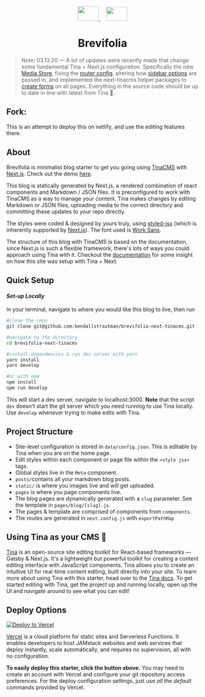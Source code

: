 <p align="center">
  <a style="padding-right: 16px;" href="https://tinacms.org">
    <img src="public/static/logos/Logo_Ellipse.svg" width="55" height="38">
  </a>
  <a href="https://www.nextjs.org/">
    <img src="public/static/logos/next-js.svg" width="55" height="36">
  </a>
</p>
<h1 align="center">
  Brevifolia
</h1>

> Note: 03.13.20 — A lot of updates were recently made that change some fundamental Tina + Next.js configuration. Specifically the new [Media Store](https://github.com/kendallstrautman/brevifolia-next-tinacms/commit/207db822a942532c8288f121b2b2cf6fa13ce919), fixing the [router config](https://github.com/kendallstrautman/brevifolia-next-tinacms/commit/73c1e41f1e947b20ad71cc2ea368854c13f50182), altering how [sidebar options](https://github.com/kendallstrautman/brevifolia-next-tinacms/commit/2b5dfb5493d98162bec7817bf177f92ce568e973) are passed in, and implemented the next-tinacms helper packages to [create forms](https://github.com/kendallstrautman/brevifolia-next-tinacms/commit/eb4c1703500444c444b8d16d6255103a93feaf52) on all pages. Everything in the source code should be up to date in line with latest from Tina 🦙.

## Fork:
This is an attempt to deploy this on netlify, and use the editing features there.

## About

Brevifolia is minimalist blog starter to get you going using [TinaCMS](https://tinacms.org) with [Next.js](https://nextjs.org/). Check out the demo [here](https://brevifolia-next-tinacms.now.sh).

This blog is statically generated by Next.js, a rendered combination of react components and Markdown / JSON files. It is preconfigured to work with TinaCMS as a way to manage your content. Tina makes changes by editing Markdown or JSON files, uploading media to the correct directory and committing these updates to your repo directly.

The styles were coded & designed by yours truly, using [styled-jsx](https://github.com/zeit/styled-jsx) (which is inherently supported by [Next.js](https://nextjs.org/docs#built-in-css-support)). The font used is [Work Sans](https://fonts.google.com/specimen/Work+Sans).

The structure of this blog with TinaCMS is based on the documentation, since Next.js is such a flexible framework, there's lots of ways you could approach using Tina with it. Checkout the [documentation](https://tinacms.org/docs/nextjs/overview) for some insight on how this site was setup with Tina + Next.

## Quick Setup

#### _Set-up Locally_

In your terminal, navigate to where you would like this blog to live, then run

```bash
#clone the repo
git clone git@github.com:kendallstrautman/brevifolia-next-tinacms.git

#navigate to the directory
cd brevifolia-next-tinacms

#install dependencies & run dev server with yarn
yarn install
yarn develop

#or with npm
npm install
npm run develop
```

This will start a dev server, navigate to localhost:3000. **Note** that the script `dev` doesn't start the git server which you need running to use Tina locally. Use `develop` whenever trying to make edits with Tina.

## Project Structure

- Site-level configuration is stored in `data/config.json`. This is editable by Tina when you are on the home page.
- Edit styles within each component or page file within the `<style jsx>` tags.
- Global styles live in the `Meta` component.
- `posts/`contains all your markdown blog posts.
- `static/` is where you images live and will get uploaded.
- `pages` is where you page components live.
- The blog pages are dynamically generated with a `slug` parameter. See the template in `pages/blog/[slug].js`.
- The pages & template are comprised of components from `components`.
- The routes are generated in `next.config.js` with `exportPathMap`

## Using Tina as your CMS 🦙

[Tina](https://tinacms.org) is an open-source site editing toolkit for React-based frameworks — Gatsby & Next.js. It's a lightweight but powerful toolkit for creating a content editing interface with JavaScript components. Tina allows you to create an intuitive UI for real-time content editing, built directly into your site. To learn more about using Tina with this starter, head over to the [Tina docs](https://tinacms.org/docs/getting-started/introduction). To get started editing with Tina, get the project up and running locally, open up the UI and navigate around to see what you can edit!

## Deploy Options

[![Deploy to Vercel](public/static/logos/deploy-vercel.svg)](https://vercel.com/import/project?template=https://github.com/kendallstrautman/brevifolia-next-tinacms)

[Vercel](https://vercel.com/docs/v2/introduction) is a cloud platform for static sites and Serverless Functions. It enables developers to host JAMstack websites and web services that deploy instantly, scale automatically, and requires no supervision, all with no configuration.

**To easily deploy this starter, click the button above.** You may need to create an account with Vercel and configure your git repository access preferences. For the deploy configuration settings, just use _all the default_ commands provided by Vercel.
